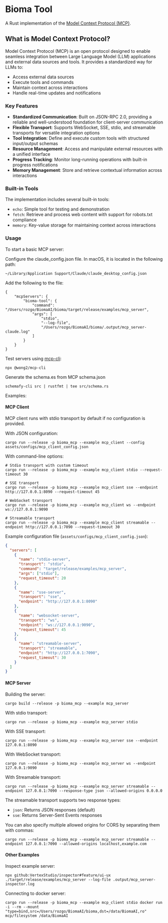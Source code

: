# Bioma Tool

A Rust implementation of the [Model Context Protocol (MCP)](https://modelcontextprotocol.io).

## What is Model Context Protocol?

Model Context Protocol (MCP) is an open protocol designed to enable seamless integration between Large Language Model (LLM) applications and external data sources and tools. It provides a standardized way for LLMs to:

- Access external data sources
- Execute tools and commands
- Maintain context across interactions
- Handle real-time updates and notifications

### Key Features

- **Standardized Communication**: Built on JSON-RPC 2.0, providing a reliable and well-understood foundation for client-server communication
- **Flexible Transport**: Supports WebSocket, SSE, stdio, and streamable transports for versatile integration options
- **Tool Integration**: Define and execute custom tools with structured input/output schemas
- **Resource Management**: Access and manipulate external resources with a unified interface
- **Progress Tracking**: Monitor long-running operations with built-in progress notifications
- **Memory Management**: Store and retrieve contextual information across interactions

### Built-in Tools

The implementation includes several built-in tools:

- `echo`: Simple tool for testing and demonstration
- `fetch`: Retrieve and process web content with support for robots.txt compliance
- `memory`: Key-value storage for maintaining context across interactions

### Usage

To start a basic MCP server:

Configure the claude_config.json file. In macOS, it is located in the following path:

```
~/Library/Application Support/Claude/claude_desktop_config.json
```

Add the following to the file:

```
{
    "mcpServers": {
        "bioma-tool": {
            "command": "/Users/rozgo/BiomaAI/bioma/target/release/examples/mcp_server",
            "args": [
                "stdio",
                "--log-file",
                "/Users/rozgo/BiomaAI/bioma/.output/mcp_server-claude.log"
            ]
        }
    }
}
```

Test servers using [mcp-cli](https://github.com/wong2/mcp-cli):

```
npx @wong2/mcp-cli
```

Generate the schema.es from MCP schema.json

```
schemafy-cli src | rustfmt | tee src/schema.rs
```

Examples:

#### MCP Client

MCP client runs with stdio transport by default if no configuration is provided.

With JSON configuration:

```
cargo run --release -p bioma_mcp --example mcp_client --config assets/configs/mcp_client_config.json
```

With command-line options:

```
# Stdio transport with custom timeout
cargo run --release -p bioma_mcp --example mcp_client stdio --request-timeout 30

# SSE transport
cargo run --release -p bioma_mcp --example mcp_client sse --endpoint http://127.0.0.1:8090 --request-timeout 45

# WebSocket transport
cargo run --release -p bioma_mcp --example mcp_client ws --endpoint ws://127.0.0.1:9090

# Streamable transport
cargo run --release -p bioma_mcp --example mcp_client streamable --endpoint http://127.0.0.1:7090 --request-timeout 30
```

Example configuration file (`assets/configs/mcp_client_config.json`):

```json
{
  "servers": [
    {
      "name": "stdio-server",
      "transport": "stdio",
      "command": "target/release/examples/mcp_server",
      "args": ["stdio"],
      "request_timeout": 20
    },
    {
      "name": "sse-server",
      "transport": "sse",
      "endpoint": "http://127.0.0.1:8090"
    },
    {
      "name": "websocket-server",
      "transport": "ws",
      "endpoint": "ws://127.0.0.1:9090",
      "request_timeout": 45
    },
    {
      "name": "streamable-server",
      "transport": "streamable",
      "endpoint": "http://127.0.0.1:7090",
      "request_timeout": 30
    }
  ]
}
```

#### MCP Server

Building the server:

```
cargo build --release -p bioma_mcp --example mcp_server
```

With stdio transport:

```
cargo run --release -p bioma_mcp --example mcp_server stdio
```

With SSE transport:

```
cargo run --release -p bioma_mcp --example mcp_server sse --endpoint 127.0.0.1:8090
```

With WebSocket transport:

```
cargo run --release -p bioma_mcp --example mcp_server ws --endpoint 127.0.0.1:9090
```

With Streamable transport:

```
cargo run --release -p bioma_mcp --example mcp_server streamable --endpoint 127.0.0.1:7090 --response-type json --allowed-origins 0.0.0.0
```

The streamable transport supports two response types:

- `json`: Returns JSON responses (default)
- `sse`: Returns Server-Sent Events responses

You can also specify multiple allowed origins for CORS by separating them with commas:

```
cargo run --release -p bioma_mcp --example mcp_server streamable --endpoint 127.0.0.1:7090 --allowed-origins localhost,example.com
```

#### Other Examples

Inspect example server:

```
npx github:VertexStudio/inspector#feature/ui-ux ./target/release/examples/mcp_server --log-file .output/mcp_server-inspector.log
```

Connecting to docker server:

```
cargo run --release -p bioma_mcp --example mcp_client stdio docker run -i --rm --mount "type=bind,src=/Users/rozgo/BiomaAI/bioma,dst=/data/BiomaAI,ro" mcp/filesystem /data/BiomaAI
```
